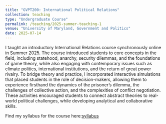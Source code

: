 ```yaml
---
title: "GVPT200: International Political Relations"
collection: teaching
type: "Undergraduate Course"
permalink: /teaching/2025-summer-teaching-1
venue: "University of Maryland, Government and Politics"
date: 2025-07-14
---
```

I taught an introductory International Relations course synchronously online in Summer 2025. 
The course introduced students to core concepts in the field, including statehood, anarchy, security dilemmas, and the foundations of game theory, while also engaging with contemporary issues such as climate politics, international institutions, and the return of great power rivalry. 
To bridge theory and practice, I incorporated interactive simulations that placed students in the role of decision-makers, allowing them to experience firsthand the dynamics of the prisoner’s dilemma, the challenges of collective action, and the complexities of conflict negotiation. 
These activities encouraged students to connect abstract theories to real-world political challenges, while developing analytical and collaborative skills.

Find my syllabus for the course here:<a href="../files/GVPT200Syllabus.pdf">syllabus</a> 


